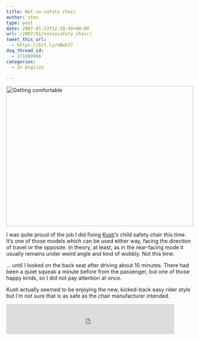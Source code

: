 ```yaml
---
title: Not-so-safety chair
author: sten
type: post
date: 2007-01-23T12:28:50+00:00
url: /2007/01/notsosafety_chair/
tweet_this_url:
  - https://bit.ly/eBwk77
dsq_thread_id:
  - 271899966
categories:
  - In English

---
```

[<img src="http://farm1.static.flickr.com/165/375511846_9e49f9056b.jpg" width="500" height="375" alt="Getting comfortable" />][1]
  
I was quite proud of the job I did fixing [Kusti][2]&#8216;s child safety chair this time. It&#8217;s one of those models which can be used either way, facing the direction of travel or the opposite. In theory, at least, as in the rear-facing mode it usually remains under weird angle and kind of wobbly. Not this time.
  
&#8230; until I looked on the back seat after driving about 10 minutes. There had been a quiet squeak a minute before from the passenger, but one of those happy kinds, so I did not pay attention at once.
  
Kusti actually seemed to be enjoying the new, kicked-back easy rider style but I&#8217;m not sure that is as safe as the chair manufacturer intended.

<iframe src="http://www.facebook.com/plugins/like.php?href=http%3A%2F%2Fsten.tamkivi.com%2F2007%2F01%2Fnotsosafety_chair%2F&layout=standard&show_faces=true&width=450&action=like&colorscheme=light&height=80" scrolling="no" frameborder="0" style="border:none; overflow:hidden; width:450px; height:80px;" allowTransparency="true"></iframe>

 [1]: http://www.flickr.com/photos/seikatsu/375511846/ "Photo Sharing"
 [2]: http://gustavpaul.blogspot.com